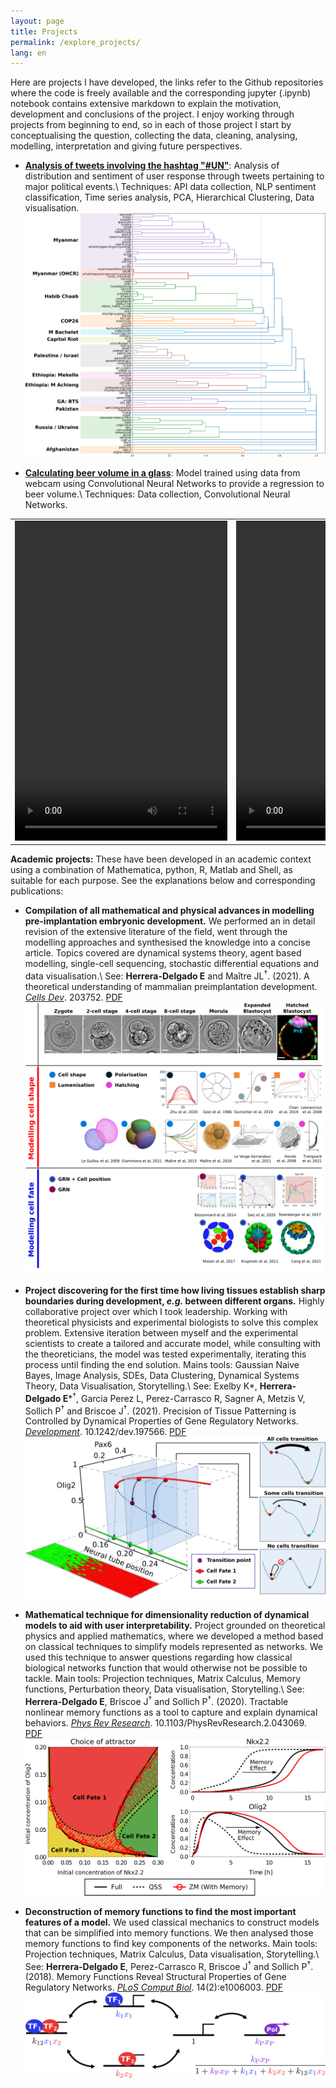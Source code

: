 ```yaml
---
layout: page
title: Projects
permalink: /explore_projects/
lang: en
---
```


Here are projects I have developed, the links refer to the Github repositories where the code is freely available and the corresponding jupyter (.ipynb) notebook contains extensive markdown to explain the motivation, development and conclusions of the project. I enjoy working through projects from beginning to end, so in each of those project I start by conceptualising the question, collecting the data, cleaning, analysing, modelling, interpretation and giving future perspectives.

- **[Analysis of tweets involving the hashtag "#UN"](https://github.com/edgar-hd/UN-tweets)**: Analysis of distribution and sentiment of user response through tweets pertaining to major political events.\\
Techniques: API data collection, NLP sentiment classification, Time series analysis, PCA, Hierarchical Clustering, Data visualisation.
![Dendogram](/assets/dendogram_trends.png)

- **[Calculating beer volume in a glass](https://github.com/edgar-hd/deepBeerLevelz)**: Model trained using data from webcam using Convolutional Neural Networks to provide a regression to beer volume.\\
Techniques: Data collection, Convolutional Neural Networks.
<table>
 <td> <video autoplay="autoplay" loop="loop" width="340" height="512">
  		<source src="/assets/1gsequence_video.mp4" type="video/mp4">
		</video>
 	</td>

 <td> <video autoplay="autoplay" loop="loop" width="340" height="512">
 		<source src="/assets/2gsequence_video.mp4" type="video/mp4">
		</video>
	</td>

</table>

**Academic projects:** These have been developed in an academic context using a combination of Mathematica, python, R, Matlab and Shell, as suitable for each purpose. See the explanations below and corresponding publications:

- **Compilation of all mathematical and physical advances in modelling pre-implantation embryonic development.** We performed an in detail revision of the extensive literature of the field, went through the modelling approaches and synthesised the knowledge into a concise article. Topics covered are dynamical systems theory, agent based modelling, single-cell sequencing, stochastic differential equations and data visualisation.\\
See: **Herrera-Delgado E** and Maître JL<sup>†</sup>. (2021). A theoretical understanding of mammalian preimplantation development. [*Cells Dev*](https://www.sciencedirect.com/science/article/pii/S2667290121000863). 203752. [PDF]({{edgar-hd.github.io}}/assets/papers/1-s2.0-S2667290121000863-main.pdf)
![Models](/assets/fig1.png)


- **Project discovering for the first time how living tissues establish sharp boundaries during development, *e.g.* between different organs.** Highly collaborative project over which I took leadership. Working with theoretical physicists and experimental biologists to solve this complex problem. Extensive iteration between myself and the experimental scientists to create a tailored and accurate model, while consulting with the theoreticians, the model was tested experimentally, iterating this process until finding the end solution. Mains tools: Gaussian Naive Bayes, Image Analysis, SDEs, Data Clustering, Dynamical Systems Theory, Data Visualisation, Storytelling.\\
See: Exelby K\*, **Herrera-Delgado E**\*<sup>†</sup>, Garcia Perez L, Perez-Carrasco R, Sagner A, Metzis V, Sollich P<sup>†</sup> and Briscoe J<sup>†</sup>. (2021). Precision of Tissue Patterning is Controlled by Dynamical Properties of Gene Regulatory Networks. [*Development*](https://dev.biologists.org/content/early/2021/02/04/dev.197566). 10.1242/dev.197566. [PDF]({{edgar-hd.github.io}}/assets/papers/dev197566.full.pdf)
![Models](/assets/Fig_3_alt.png)

- **Mathematical technique for dimensionality reduction of dynamical models to aid with user interpretability.** Project grounded on theoretical physics and applied mathematics, where we developed a method based on classical techniques to simplify models represented as networks. We used this technique to answer questions regarding how classical biological networks function that would otherwise not be possible to tackle. Main tools: Projection techniques, Matrix Calculus, Memory functions, Perturbation theory, Data visualisation, Storytelling.\\
See: **Herrera-Delgado E**, Briscoe J<sup>†</sup> and Sollich P<sup>†</sup>. (2020). Tractable nonlinear memory functions as a tool to capture and explain dynamical behaviors. [*Phys Rev Research*](https://journals.aps.org/prresearch/abstract/10.1103/PhysRevResearch.2.043069). 10.1103/PhysRevResearch.2.043069. [PDF]({{edgar-hd.github.io}}/assets/papers/PhysRevResearch.2.043069.pdf)
![Models](/assets/Fig_2_alt2.png)

- **Deconstruction of memory functions to find the most important features of a model.** We used classical mechanics to construct models that can be simplified into memory functions. We then analysed those memory functions to find key components of the networks. Main tools: Projection techniques, Matrix Calculus, Data visualisation, Storytelling.\\
See: **Herrera-Delgado E**, Perez-Carrasco R, Briscoe J<sup>†</sup> and Sollich P<sup>†</sup>. (2018). Memory Functions Reveal Structural Properties of Gene Regulatory Networks. [*PLoS Comput Biol*](https://doi.org/10.1371/journal.pcbi.1006003). 14(2):e1006003. [PDF]({{edgar-hd.github.io}}/assets/papers/journal.pcbi.1006003.full.pdf)
![Models](/assets/Fig_0.png)